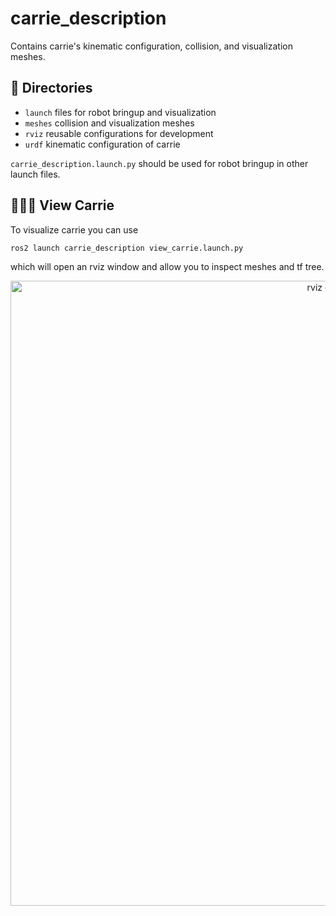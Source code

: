 # carrie_description
Contains carrie's kinematic configuration, collision, and visualization meshes.

## 📂 Directories
- `launch` files for robot bringup and visualization
- `meshes` collision and visualization meshes
- `rviz` reusable configurations for development
- `urdf` kinematic configuration of carrie

`carrie_description.launch.py` should be used for robot bringup in other launch files.

## 🥃🧊🍒 View Carrie
To visualize carrie you can use
```shell
ros2 launch carrie_description view_carrie.launch.py
```
which will open an rviz window and allow you to inspect meshes and tf tree.

<p align="center"> <img src="docs/rviz_carrie.png" alt="rviz carrie" width="1000"/> </p>


